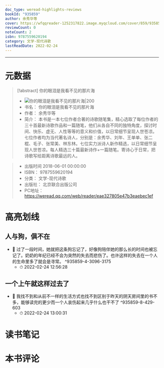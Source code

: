 ```yaml
---
doc_type: weread-highlights-reviews
bookId: "935859"
author: 余秀华等
cover: https://wfqqreader-1252317822.image.myqcloud.com/cover/859/935859/t7_935859.jpg
reviewCount: 0
noteCount: 2
isbn: 9787559620194
category: 文学-现代诗歌
lastReadDate: 2022-02-24
---
```



---
# 元数据
> [!abstract] 你的眼泪是我看不见的那片海
> - ![ 你的眼泪是我看不见的那片海|200](https://wfqqreader-1252317822.image.myqcloud.com/cover/859/935859/t7_935859.jpg)
> - 书名： 你的眼泪是我看不见的那片海
> - 作者： 余秀华等
> - 简介： 本书是一本七位作者合著的诗歌随笔集，精心选取了每位作者的三十首最新诗歌作品和一篇随笔，他们从各自不同的独特角度，探讨时间、快乐、虚无、人性等等的意义和价值，以日常细节呈现人世苍凉。七位作者均为当代著名诗人，分别是：余秀华、刘年、王单单、张二棍、毛子、张常美、林东林。七位实力派诗人新作精选，以日常细节呈现人世苍凉。每人精选三十篇最新诗作+一篇随笔。寄诗心于日常，把诗歌写给距离诗歌最远的人。

> - 出版时间 2018-06-01 00:00:00
> - ISBN： 9787559620194
> - 分类： 文学-现代诗歌
> - 出版社： 北京联合出版公司
> - PC地址：https://weread.qq.com/web/reader/eae327805e47b3eaebec1ef

# 高亮划线

## 人与狗，俱不在


- 📌 过了一段时间，她就把这条狗忘记了，好像狗陪伴她的那么长的时间也被忘记了。奶奶的年纪已经不会为突然的失去而悲伤了。也许这样的失去在一个人的生命里多了就会是寻常。  ^935859-4-3096-3175
    - ⏱ 2022-02-24 12:56:28 
## 一个上午就这样过去了


- 📌 我找不到和从前不一样的生活方式也找不到区别于昨天的阴天房间里的书不多，能够读完的更少而一个人哀伤起来几乎什么也干不了  ^935859-8-429-603
    - ⏱ 2022-02-24 13:00:31 
# 读书笔记

# 本书评论
